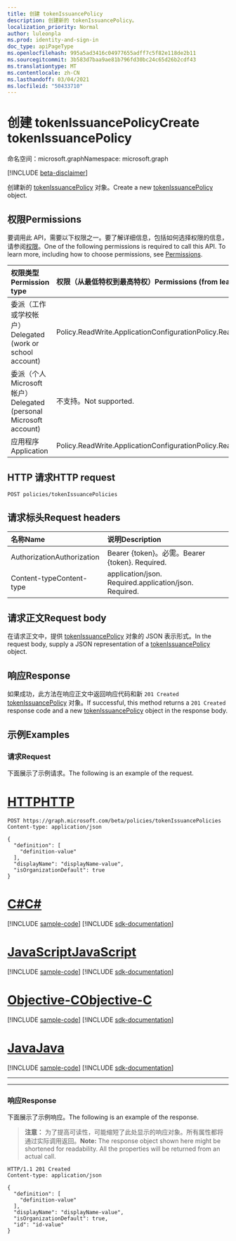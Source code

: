 ```yaml
---
title: 创建 tokenIssuancePolicy
description: 创建新的 tokenIssuancePolicy。
localization_priority: Normal
author: luleonpla
ms.prod: identity-and-sign-in
doc_type: apiPageType
ms.openlocfilehash: 995a5ad3416c04977655adff7c5f82e118de2b11
ms.sourcegitcommit: 3b583d7baa9ae81b796fd30bc24c65d26b2cdf43
ms.translationtype: MT
ms.contentlocale: zh-CN
ms.lasthandoff: 03/04/2021
ms.locfileid: "50433710"
---
```

# <a name="create-tokenissuancepolicy"></a><span data-ttu-id="8fa55-103">创建 tokenIssuancePolicy</span><span class="sxs-lookup"><span data-stu-id="8fa55-103">Create tokenIssuancePolicy</span></span>

<span data-ttu-id="8fa55-104">命名空间：microsoft.graph</span><span class="sxs-lookup"><span data-stu-id="8fa55-104">Namespace: microsoft.graph</span></span>

[!INCLUDE [beta-disclaimer](../../includes/beta-disclaimer.md)]

<span data-ttu-id="8fa55-105">创建新的 [tokenIssuancePolicy](../resources/tokenissuancepolicy.md) 对象。</span><span class="sxs-lookup"><span data-stu-id="8fa55-105">Create a new [tokenIssuancePolicy](../resources/tokenissuancepolicy.md) object.</span></span>

## <a name="permissions"></a><span data-ttu-id="8fa55-106">权限</span><span class="sxs-lookup"><span data-stu-id="8fa55-106">Permissions</span></span>

<span data-ttu-id="8fa55-p101">要调用此 API，需要以下权限之一。要了解详细信息，包括如何选择权限的信息，请参阅[权限](/graph/permissions-reference)。</span><span class="sxs-lookup"><span data-stu-id="8fa55-p101">One of the following permissions is required to call this API. To learn more, including how to choose permissions, see [Permissions](/graph/permissions-reference).</span></span>

| <span data-ttu-id="8fa55-109">权限类型</span><span class="sxs-lookup"><span data-stu-id="8fa55-109">Permission type</span></span>                        | <span data-ttu-id="8fa55-110">权限（从最低特权到最高特权）</span><span class="sxs-lookup"><span data-stu-id="8fa55-110">Permissions (from least to most privileged)</span></span> |
|:---------------------------------------|:--------------------------------------------|
| <span data-ttu-id="8fa55-111">委派（工作或学校帐户）</span><span class="sxs-lookup"><span data-stu-id="8fa55-111">Delegated (work or school account)</span></span>     | <span data-ttu-id="8fa55-112">Policy.ReadWrite.ApplicationConfiguration</span><span class="sxs-lookup"><span data-stu-id="8fa55-112">Policy.ReadWrite.ApplicationConfiguration</span></span> |
| <span data-ttu-id="8fa55-113">委派（个人 Microsoft 帐户）</span><span class="sxs-lookup"><span data-stu-id="8fa55-113">Delegated (personal Microsoft account)</span></span> | <span data-ttu-id="8fa55-114">不支持。</span><span class="sxs-lookup"><span data-stu-id="8fa55-114">Not supported.</span></span> |
| <span data-ttu-id="8fa55-115">应用程序</span><span class="sxs-lookup"><span data-stu-id="8fa55-115">Application</span></span>                            | <span data-ttu-id="8fa55-116">Policy.ReadWrite.ApplicationConfiguration</span><span class="sxs-lookup"><span data-stu-id="8fa55-116">Policy.ReadWrite.ApplicationConfiguration</span></span> |

## <a name="http-request"></a><span data-ttu-id="8fa55-117">HTTP 请求</span><span class="sxs-lookup"><span data-stu-id="8fa55-117">HTTP request</span></span>

<!-- { "blockType": "ignored" } -->

```http
POST policies/tokenIssuancePolicies
```

## <a name="request-headers"></a><span data-ttu-id="8fa55-118">请求标头</span><span class="sxs-lookup"><span data-stu-id="8fa55-118">Request headers</span></span>

| <span data-ttu-id="8fa55-119">名称</span><span class="sxs-lookup"><span data-stu-id="8fa55-119">Name</span></span>          | <span data-ttu-id="8fa55-120">说明</span><span class="sxs-lookup"><span data-stu-id="8fa55-120">Description</span></span>   |
|:--------------|:--------------|
| <span data-ttu-id="8fa55-121">Authorization</span><span class="sxs-lookup"><span data-stu-id="8fa55-121">Authorization</span></span> | <span data-ttu-id="8fa55-p102">Bearer {token}。必需。</span><span class="sxs-lookup"><span data-stu-id="8fa55-p102">Bearer {token}. Required.</span></span> |
| <span data-ttu-id="8fa55-124">Content-type</span><span class="sxs-lookup"><span data-stu-id="8fa55-124">Content-type</span></span> | <span data-ttu-id="8fa55-p103">application/json. Required.</span><span class="sxs-lookup"><span data-stu-id="8fa55-p103">application/json. Required.</span></span> |

## <a name="request-body"></a><span data-ttu-id="8fa55-127">请求正文</span><span class="sxs-lookup"><span data-stu-id="8fa55-127">Request body</span></span>

<span data-ttu-id="8fa55-128">在请求正文中，提供 [tokenIssuancePolicy](../resources/tokenissuancepolicy.md) 对象的 JSON 表示形式。</span><span class="sxs-lookup"><span data-stu-id="8fa55-128">In the request body, supply a JSON representation of a [tokenIssuancePolicy](../resources/tokenissuancepolicy.md) object.</span></span>

## <a name="response"></a><span data-ttu-id="8fa55-129">响应</span><span class="sxs-lookup"><span data-stu-id="8fa55-129">Response</span></span>

<span data-ttu-id="8fa55-130">如果成功，此方法在响应正文中返回响应代码和新 `201 Created` [tokenIssuancePolicy](../resources/tokenissuancepolicy.md) 对象。</span><span class="sxs-lookup"><span data-stu-id="8fa55-130">If successful, this method returns a `201 Created` response code and a new [tokenIssuancePolicy](../resources/tokenissuancepolicy.md) object in the response body.</span></span>

## <a name="examples"></a><span data-ttu-id="8fa55-131">示例</span><span class="sxs-lookup"><span data-stu-id="8fa55-131">Examples</span></span>

### <a name="request"></a><span data-ttu-id="8fa55-132">请求</span><span class="sxs-lookup"><span data-stu-id="8fa55-132">Request</span></span>

<span data-ttu-id="8fa55-133">下面展示了示例请求。</span><span class="sxs-lookup"><span data-stu-id="8fa55-133">The following is an example of the request.</span></span>

# <a name="http"></a>[<span data-ttu-id="8fa55-134">HTTP</span><span class="sxs-lookup"><span data-stu-id="8fa55-134">HTTP</span></span>](#tab/http)
<!-- {
  "blockType": "request",
  "name": "create_tokenIssuancePolicies_from_tokenIssuancePolicies"
}-->

```http
POST https://graph.microsoft.com/beta/policies/tokenIssuancePolicies
Content-type: application/json

{
  "definition": [
    "definition-value"
  ],
  "displayName": "displayName-value",
  "isOrganizationDefault": true
}
```
# <a name="c"></a>[<span data-ttu-id="8fa55-135">C#</span><span class="sxs-lookup"><span data-stu-id="8fa55-135">C#</span></span>](#tab/csharp)
[!INCLUDE [sample-code](../includes/snippets/csharp/create-tokenissuancepolicies-from-tokenissuancepolicies-csharp-snippets.md)]
[!INCLUDE [sdk-documentation](../includes/snippets/snippets-sdk-documentation-link.md)]

# <a name="javascript"></a>[<span data-ttu-id="8fa55-136">JavaScript</span><span class="sxs-lookup"><span data-stu-id="8fa55-136">JavaScript</span></span>](#tab/javascript)
[!INCLUDE [sample-code](../includes/snippets/javascript/create-tokenissuancepolicies-from-tokenissuancepolicies-javascript-snippets.md)]
[!INCLUDE [sdk-documentation](../includes/snippets/snippets-sdk-documentation-link.md)]

# <a name="objective-c"></a>[<span data-ttu-id="8fa55-137">Objective-C</span><span class="sxs-lookup"><span data-stu-id="8fa55-137">Objective-C</span></span>](#tab/objc)
[!INCLUDE [sample-code](../includes/snippets/objc/create-tokenissuancepolicies-from-tokenissuancepolicies-objc-snippets.md)]
[!INCLUDE [sdk-documentation](../includes/snippets/snippets-sdk-documentation-link.md)]

# <a name="java"></a>[<span data-ttu-id="8fa55-138">Java</span><span class="sxs-lookup"><span data-stu-id="8fa55-138">Java</span></span>](#tab/java)
[!INCLUDE [sample-code](../includes/snippets/java/create-tokenissuancepolicies-from-tokenissuancepolicies-java-snippets.md)]
[!INCLUDE [sdk-documentation](../includes/snippets/snippets-sdk-documentation-link.md)]

---

---
### <a name="response"></a><span data-ttu-id="8fa55-139">响应</span><span class="sxs-lookup"><span data-stu-id="8fa55-139">Response</span></span>

<span data-ttu-id="8fa55-140">下面展示了示例响应。</span><span class="sxs-lookup"><span data-stu-id="8fa55-140">The following is an example of the response.</span></span>

> <span data-ttu-id="8fa55-p104">**注意：** 为了提高可读性，可能缩短了此处显示的响应对象。所有属性都将通过实际调用返回。</span><span class="sxs-lookup"><span data-stu-id="8fa55-p104">**Note:** The response object shown here might be shortened for readability. All the properties will be returned from an actual call.</span></span>

<!-- {
  "blockType": "response",
  "truncated": true,
  "@odata.type": "microsoft.graph.tokenIssuancePolicy"
} -->

```http
HTTP/1.1 201 Created
Content-type: application/json

{
  "definition": [
    "definition-value"
  ],
  "displayName": "displayName-value",
  "isOrganizationDefault": true,
  "id": "id-value"
}
```

<!-- uuid: 16cd6b66-4b1a-43a1-adaf-3a886856ed98
2019-02-04 14:57:30 UTC -->
<!-- {
  "type": "#page.annotation",
  "description": "Create tokenIssuancePolicy",
  "keywords": "",
  "section": "documentation",
  "tocPath": ""
}-->


